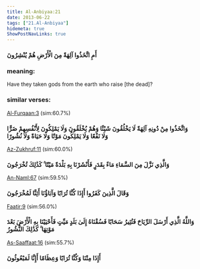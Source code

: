```yaml
---
title: Al-Anbiyaa:21
date: 2013-06-22
tags: ["21.Al-Anbiyaa"]
hidemeta: true 
ShowPostNavLinks: true 
---
```

### أَمِ اتَّخَذُوا آلِهَةً مِنَ الْأَرْضِ هُمْ يُنْشِرُونَ
### meaning: 
Have they taken gods from the earth who raise [the dead]?
### similar verses: 

[Al-Furqaan:3](/25/3) (sim:60.7%)

### وَاتَّخَذُوا مِنْ دُونِهِ آلِهَةً لَا يَخْلُقُونَ شَيْئًا وَهُمْ يُخْلَقُونَ وَلَا يَمْلِكُونَ لِأَنْفُسِهِمْ ضَرًّا وَلَا نَفْعًا وَلَا يَمْلِكُونَ مَوْتًا وَلَا حَيَاةً وَلَا نُشُورًا

[Az-Zukhruf:11](/43/11) (sim:60.0%)

### وَالَّذِي نَزَّلَ مِنَ السَّمَاءِ مَاءً بِقَدَرٍ فَأَنْشَرْنَا بِهِ بَلْدَةً مَيْتًا ۚ كَذَٰلِكَ تُخْرَجُونَ

[An-Naml:67](/27/67) (sim:59.5%)

### وَقَالَ الَّذِينَ كَفَرُوا أَإِذَا كُنَّا تُرَابًا وَآبَاؤُنَا أَئِنَّا لَمُخْرَجُونَ

[Faatir:9](/35/9) (sim:56.0%)

### وَاللَّهُ الَّذِي أَرْسَلَ الرِّيَاحَ فَتُثِيرُ سَحَابًا فَسُقْنَاهُ إِلَىٰ بَلَدٍ مَيِّتٍ فَأَحْيَيْنَا بِهِ الْأَرْضَ بَعْدَ مَوْتِهَا ۚ كَذَٰلِكَ النُّشُورُ

[As-Saaffaat:16](/37/16) (sim:55.7%)

### أَإِذَا مِتْنَا وَكُنَّا تُرَابًا وَعِظَامًا أَإِنَّا لَمَبْعُوثُونَ
